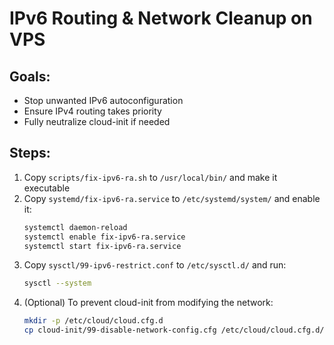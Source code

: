 # IPv6 Routing & Network Cleanup on VPS

## Goals:
- Stop unwanted IPv6 autoconfiguration
- Ensure IPv4 routing takes priority
- Fully neutralize cloud-init if needed

## Steps:
1. Copy `scripts/fix-ipv6-ra.sh` to `/usr/local/bin/` and make it executable
2. Copy `systemd/fix-ipv6-ra.service` to `/etc/systemd/system/` and enable it:
   ```bash
   systemctl daemon-reload
   systemctl enable fix-ipv6-ra.service
   systemctl start fix-ipv6-ra.service
   ```
3. Copy `sysctl/99-ipv6-restrict.conf` to `/etc/sysctl.d/` and run:
   ```bash
   sysctl --system
   ```
4. (Optional) To prevent cloud-init from modifying the network:
   ```bash
   mkdir -p /etc/cloud/cloud.cfg.d
   cp cloud-init/99-disable-network-config.cfg /etc/cloud/cloud.cfg.d/
   ```

